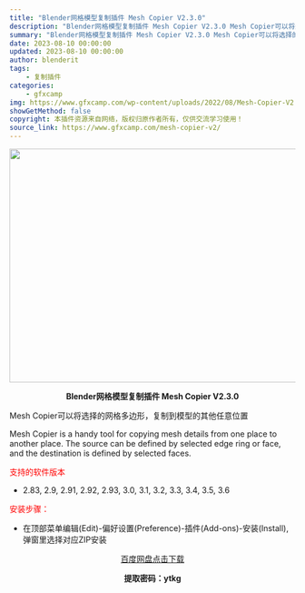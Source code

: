 ```yaml
---
title: "Blender网格模型复制插件 Mesh Copier V2.3.0"
description: "Blender网格模型复制插件 Mesh Copier V2.3.0 Mesh Copier可以将选择的网格多边形，复制到模型的其他任意位置 Mesh Copier is a handy tool f..."
summary: "Blender网格模型复制插件 Mesh Copier V2.3.0 Mesh Copier可以将选择的网格多边形，复制到模型的其他任意位置 Mesh Copier is a handy tool f..."
date: 2023-08-10 00:00:00
updated: 2023-08-10 00:00:00
author: blenderit
tags: 
    - 复制插件
categories:
    - gfxcamp
img: https://www.gfxcamp.com/wp-content/uploads/2022/08/Mesh-Copier-V2.jpg
showGetMethod: false
copyright: 本插件资源来自网络，版权归原作者所有，仅供交流学习使用！
source_link: https://www.gfxcamp.com/mesh-copier-v2/
---
```

<div><p><img decoding="async" class="aligncenter size-full wp-image-105723" src="https://www.gfxcamp.com/wp-content/uploads/2022/08/Mesh-Copier-V2.jpg" data-src="https://www.gfxcamp.com/wp-content/uploads/2022/08/Mesh-Copier-V2.jpg" alt="" width="590" height="411" data-srcset="https://www.gfxcamp.com/wp-content/uploads/2022/08/Mesh-Copier-V2.jpg 590w, https://www.gfxcamp.com/wp-content/uploads/2022/08/Mesh-Copier-V2-150x104.jpg 150w" data-sizes="(max-width: 590px) 100vw, 590px"></p><p style="text-align: center;"><strong>Blender网格模型复制插件 Mesh Copier V2.3.0</strong></p><p>Mesh Copier可以将选择的网格多边形，复制到模型的其他任意位置</p><p>Mesh Copier is a handy tool for copying mesh details from one place to another place. The source can be defined by selected edge ring or face, and the destination is defined by selected faces.</p><p><span style="color: #ff0000;">支持的软件版本</span></p><ul>
<li>2.83, 2.9, 2.91, 2.92, 2.93, 3.0, 3.1, 3.2, 3.3, 3.4, 3.5, 3.6</li>
</ul><p><span style="color: #ff0000;">安装步骤：</span></p><ul>
<li>在顶部菜单编辑(Edit)-偏好设置(Preference)-插件(Add-ons)-安装(Install),弹窗里选择对应ZIP安装</li>
</ul><p style="text-align: center;"><a class="maxbutton-3 maxbutton maxbutton-baidu" target="_blank" rel="noopener" href="https://pan.baidu.com/s/11fgvDJj8tT1wdTrbs3oaZg?pwd=ytkg"><span class="mb-text">百度网盘点击下载</span></a></p><p style="text-align: center;"><strong>提取密码：ytkg</strong></p></div>